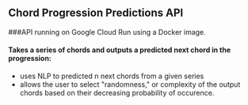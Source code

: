 

## Chord Progression Predictions API

###API running on Google Cloud Run using a Docker image.

#### Takes a series of chords and outputs a predicted next chord in the progression:

- uses NLP to predicted n next chords from a given series
- allows the user to select "randomness," or complexity of the output chords based on their decreasing probability of occurence.
